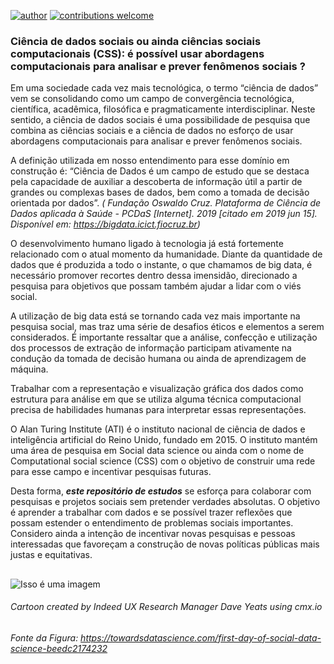 [![author](https://img.shields.io/badge/author-ThiagoPrado-blue.svg)](https://www.linkedin.com/in/thiago-de-almeida-prado-2a53601b9) 
[![contributions welcome](https://img.shields.io/badge/contributions-welcome-brightgreen.svg?style=flat)](https://github.com/thiagoaprado22)

### Ciência de dados sociais ou ainda ciências sociais computacionais (CSS): é possível usar abordagens computacionais para analisar e prever fenômenos sociais ?

Em uma sociedade cada vez mais tecnológica, o termo “ciência de dados” vem se consolidando como um campo de convergência tecnológica, científica, acadêmica, filosófica e pragmaticamente interdisciplinar. Neste sentido, a ciência de dados sociais é uma possibilidade de pesquisa que combina as ciências sociais e a ciência de dados no esforço de usar abordagens computacionais para analisar e prever fenômenos sociais.

A definição utilizada em nosso entendimento para esse domínio em construção é: “Ciência de Dados é um campo de estudo que se destaca pela capacidade de auxiliar a descoberta de informação útil a partir de grandes ou complexas bases de dados, bem como a tomada de decisão orientada por dados”. *( Fundação Oswaldo Cruz. Plataforma de Ciência de Dados aplicada à Saúde - PCDaS [Internet]. 2019 [citado em 2019 jun 15]. Disponível em: https://bigdata.icict.fiocruz.br)*

O desenvolvimento humano ligado à tecnologia já está fortemente relacionado com o atual momento da humanidade. Diante da quantidade de dados que é produzida a todo o instante, o que chamamos de big data, é necessário promover recortes dentro dessa imensidão, direcionado a pesquisa para objetivos que possam também ajudar a lidar com o viés social.

A utilização de big data está se tornando cada vez mais importante na pesquisa social, mas traz uma série de desafios éticos e elementos a serem considerados. É importante ressaltar que a análise, confecção e utilização dos processos de extração de informação participam ativamente na condução da tomada de decisão humana ou ainda de aprendizagem de máquina.

Trabalhar com a representação e visualização gráfica dos dados como estrutura para análise em que se utiliza alguma técnica computacional precisa de habilidades humanas para interpretar essas representações.

O Alan Turing Institute (ATI) é o instituto nacional de ciência de dados e inteligência artificial do Reino Unido, fundado em 2015. O instituto mantém uma área de pesquisa em Social data science ou ainda com o nome de Computational social science (CSS) com o objetivo de construir uma rede para esse campo e incentivar pesquisas futuras.

Desta forma, ***este repositório de estudos*** se esforça para colaborar com pesquisas e projetos sociais sem pretender verdades absolutas. O objetivo é aprender a trabalhar com dados e se possível trazer reflexões que possam estender o entendimento de problemas sociais importantes. Considero ainda a intenção de incentivar novas pesquisas e pessoas interessadas que favoreçam a construção de novas políticas públicas mais justas e equitativas.

##

![Isso é uma imagem](https://miro.medium.com/max/1400/0*rAbGI_QjmkF-Yapa.png)
###### Cartoon created by Indeed UX Research Manager Dave Yeats using cmx.io
###### Fonte da Figura: https://towardsdatascience.com/first-day-of-social-data-science-beedc2174232
